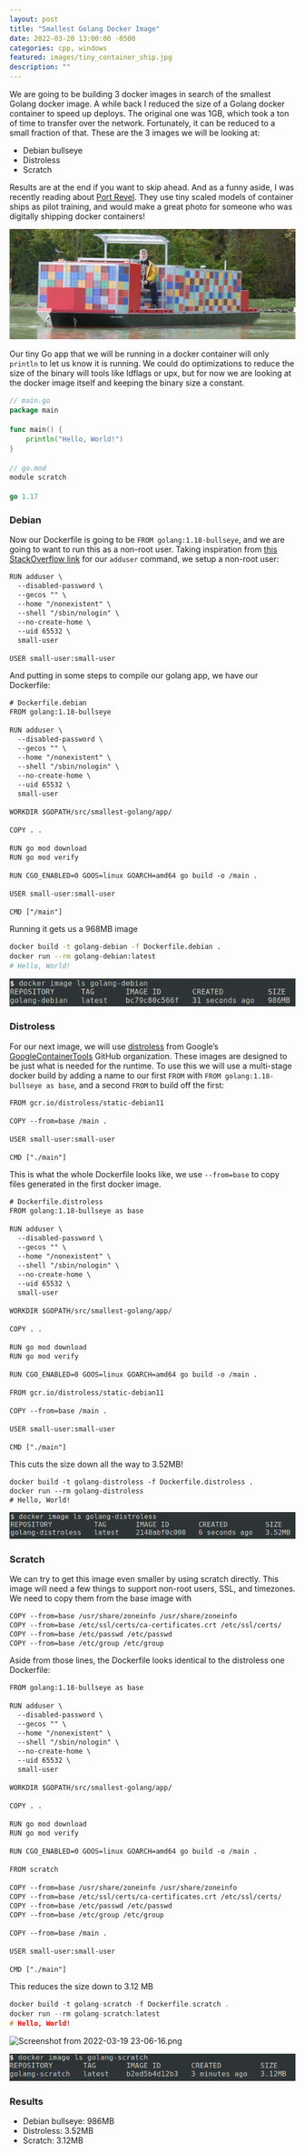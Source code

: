 ```yaml
---
layout: post
title: "Smallest Golang Docker Image"
date: 2022-03-20 13:00:00 -0500
categories: cpp, windows
featured: images/tiny_container_ship.jpg
description: ""
---
```


We are going to be building 3 docker images in search of the smallest Golang docker image. A while back I reduced the size of a Golang docker container to speed up deploys. The original one was 1GB, which took a ton of time to transfer over the network. Fortunately, it can be reduced to a small fraction of that. These are the 3 images we will be looking at:

- Debian bullseye
- Distroless
- Scratch

Results are at the end if you want to skip ahead. And as a funny aside, I was recently reading about [Port Revel](https://www.youtube.com/watch?v=tEDrFiQq1_k). They use tiny scaled models of container ships as pilot training, and would make a great photo for someone who was digitally shipping docker containers!

!["tiny container ship"](images/tiny_container_ship.jpg)

Our tiny Go app that we will be running in a docker container will only `println` to let us know it is running. We could do optimizations to reduce the size of the binary will tools like ldflags or upx, but for now we are looking at the docker image itself and keeping the binary size a constant.

```go
// main.go
package main

func main() {
	println("Hello, World!")
}

// go.mod
module scratch

go 1.17
```

### Debian

Now our Dockerfile is going to be `FROM golang:1.18-bullseye`, and we are going to want to run this as a non-root user. Taking inspiration from [this StackOverflow link](https://stackoverflow.com/a/55757473/12429735) for our `adduser` command, we setup a non-root user:

```docker
RUN adduser \
  --disabled-password \
  --gecos "" \
  --home "/nonexistent" \
  --shell "/sbin/nologin" \
  --no-create-home \
  --uid 65532 \
  small-user

USER small-user:small-user
```

And putting in some steps to compile our golang app, we have our Dockerfile:

```docker
# Dockerfile.debian
FROM golang:1.18-bullseye

RUN adduser \
  --disabled-password \
  --gecos "" \
  --home "/nonexistent" \
  --shell "/sbin/nologin" \
  --no-create-home \
  --uid 65532 \
  small-user

WORKDIR $GOPATH/src/smallest-golang/app/

COPY . .

RUN go mod download
RUN go mod verify

RUN CGO_ENABLED=0 GOOS=linux GOARCH=amd64 go build -o /main .

USER small-user:small-user

CMD ["/main"]
```

 Running it gets us a 968MB image

```bash
docker build -t golang-debian -f Dockerfile.debian .
docker run --rm golang-debian:latest
# Hello, World!
```

!["small docker image debian"](images/small_docker_image_debian.png)

### Distroless

For our next image, we will use [distroless](https://github.com/GoogleContainerTools/distroless) from Google’s [GoogleContainerTools](https://github.com/GoogleContainerTools) GitHub organization. These images are designed to be just what is needed for the runtime. To use this we will use a multi-stage docker build by adding a name to our first `FROM` with `FROM golang:1.18-bullseye as base`, and a second `FROM` to build off the first:

```docker
FROM gcr.io/distroless/static-debian11

COPY --from=base /main .

USER small-user:small-user

CMD ["./main"]
```

This is what the whole Dockerfile looks like, we use `--from=base` to copy files generated in the first docker image.

```docker
# Dockerfile.distroless
FROM golang:1.18-bullseye as base

RUN adduser \
  --disabled-password \
  --gecos "" \
  --home "/nonexistent" \
  --shell "/sbin/nologin" \
  --no-create-home \
  --uid 65532 \
  small-user

WORKDIR $GOPATH/src/smallest-golang/app/

COPY . .

RUN go mod download
RUN go mod verify

RUN CGO_ENABLED=0 GOOS=linux GOARCH=amd64 go build -o /main .

FROM gcr.io/distroless/static-debian11

COPY --from=base /main .

USER small-user:small-user

CMD ["./main"]
```

This cuts the size down all the way to 3.52MB!

```docker
docker build -t golang-distroless -f Dockerfile.distroless .
docker run --rm golang-distroless
# Hello, World!
```

!["small docker image distroless"](images/small_docker_image_distroless.png)

### Scratch

We can try to get this image even smaller by using scratch directly. This image will need a few things to support non-root users, SSL, and timezones. We need to copy them from the base image with

```docker
COPY --from=base /usr/share/zoneinfo /usr/share/zoneinfo
COPY --from=base /etc/ssl/certs/ca-certificates.crt /etc/ssl/certs/
COPY --from=base /etc/passwd /etc/passwd
COPY --from=base /etc/group /etc/group
```

Aside from those lines, the Dockerfile looks identical to the distroless one Dockerfile:

```docker
FROM golang:1.18-bullseye as base

RUN adduser \
  --disabled-password \
  --gecos "" \
  --home "/nonexistent" \
  --shell "/sbin/nologin" \
  --no-create-home \
  --uid 65532 \
  small-user

WORKDIR $GOPATH/src/smallest-golang/app/

COPY . .

RUN go mod download
RUN go mod verify

RUN CGO_ENABLED=0 GOOS=linux GOARCH=amd64 go build -o /main .

FROM scratch

COPY --from=base /usr/share/zoneinfo /usr/share/zoneinfo
COPY --from=base /etc/ssl/certs/ca-certificates.crt /etc/ssl/certs/
COPY --from=base /etc/passwd /etc/passwd
COPY --from=base /etc/group /etc/group

COPY --from=base /main .

USER small-user:small-user

CMD ["./main"]
```

This reduces the size down to 3.12 MB

```cpp
docker build -t golang-scratch -f Dockerfile.scratch .
docker run --rm golang-scratch:latest
# Hello, World!
```

![Screenshot from 2022-03-19 23-06-16.png](https://s3-us-west-2.amazonaws.com/secure.notion-static.com/9a70113b-1066-44f4-8854-e8decbfc3083/Screenshot_from_2022-03-19_23-06-16.png)

!["small docker image scratch"](images/small_docker_image_scratch.png)

### Results

- Debian bullseye: 986MB
- Distroless: 3.52MB
- Scratch: 3.12MB

